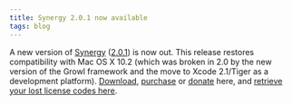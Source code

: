 ```yaml
---
title: Synergy 2.0.1 now available
tags: blog
---
```


A new version of [Synergy](http://typechecked.net/a/products/synergy-classic/) ([2.0.1](http://typechecked.net/a/products/synergy-classic/history/#2.0.1)) is now out. This release restores compatibility with Mac OS X 10.2 (which was broken in 2.0 by the new version of the Growl framework and the move to Xcode 2.1/Tiger as a development platform). [Download](http://typechecked.net/download.php?item=Synergy.dmg), [purchase](https://typechecked.net/a/products/synergy-classic/purchase/) or [donate](https://typechecked.net/a/products/synergy-classic/donate/) here, and [retrieve your lost license codes here](https://typechecked.net/a/support/registration/).
